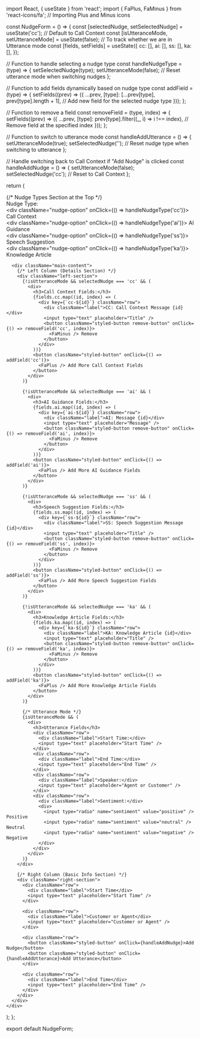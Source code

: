 import React, { useState } from 'react';
import { FaPlus, FaMinus } from 'react-icons/fa'; // Importing Plus and Minus icons

const NudgeForm = () => {
  const [selectedNudge, setSelectedNudge] = useState('cc'); // Default to Call Context
  const [isUtteranceMode, setUtteranceMode] = useState(false); // To track whether we are in Utterance mode
  const [fields, setFields] = useState({
    cc: [],
    ai: [],
    ss: [],
    ka: [],
  });

  // Function to handle selecting a nudge type
  const handleNudgeType = (type) => {
    setSelectedNudge(type);
    setUtteranceMode(false); // Reset utterance mode when switching nudges
  };

  // Function to add fields dynamically based on nudge type
  const addField = (type) => {
    setFields((prev) => ({
      ...prev,
      [type]: [...prev[type], prev[type].length + 1], // Add new field for the selected nudge type
    }));
  };

  // Function to remove a field
  const removeField = (type, index) => {
    setFields((prev) => ({
      ...prev,
      [type]: prev[type].filter((_, i) => i !== index), // Remove field at the specified index
    }));
  };

  // Function to switch to utterance mode
  const handleAddUtterance = () => {
    setUtteranceMode(true);
    setSelectedNudge(''); // Reset nudge type when switching to utterance
  };

  // Handle switching back to Call Context if "Add Nudge" is clicked
  const handleAddNudge = () => {
    setUtteranceMode(false);
    setSelectedNudge('cc'); // Reset to Call Context
  };

  return (
    <div className="nudge-layout">
      {/* Nudge Types Section at the Top */}
      <div className="nudge-types">
        <div>Nudge Type:</div>
        <div className="nudge-options">
          <div className="nudge-option" onClick={() => handleNudgeType('cc')}>
            <span>Call Context</span>
          </div>
          <div className="nudge-option" onClick={() => handleNudgeType('ai')}>
           <span>AI Guidance</span>
          </div>
          <div className="nudge-option" onClick={() => handleNudgeType('ss')}>
           <span>Speech Suggestion</span>
          </div>
          <div className="nudge-option" onClick={() => handleNudgeType('ka')}>
            <span>Knowledge Article</span>
          </div>
        </div>
      </div>

      <div className="main-content">
        {/* Left Column (Details Section) */}
        <div className="left-section">
          {!isUtteranceMode && selectedNudge === 'cc' && (
            <div>
              <h3>Call Context Fields:</h3>
              {fields.cc.map((id, index) => (
                <div key={`cc-${id}`} className="row">
                  <div className="label">CC: Call Context Message {id}</div>
                  <input type="text" placeholder="Title" />
                  <button className="styled-button remove-button" onClick={() => removeField('cc', index)}>
                    <FaMinus /> Remove
                  </button>
                </div>
              ))}
              <button className="styled-button" onClick={() => addField('cc')}>
                <FaPlus /> Add More Call Context Fields
              </button>
            </div>
          )}

          {!isUtteranceMode && selectedNudge === 'ai' && (
            <div>
              <h3>AI Guidance Fields:</h3>
              {fields.ai.map((id, index) => (
                <div key={`ai-${id}`} className="row">
                  <div className="label">AI: Message {id}</div>
                  <input type="text" placeholder="Message" />
                  <button className="styled-button remove-button" onClick={() => removeField('ai', index)}>
                    <FaMinus /> Remove
                  </button>
                </div>
              ))}
              <button className="styled-button" onClick={() => addField('ai')}>
                <FaPlus /> Add More AI Guidance Fields
              </button>
            </div>
          )}

          {!isUtteranceMode && selectedNudge === 'ss' && (
            <div>
              <h3>Speech Suggestion Fields:</h3>
              {fields.ss.map((id, index) => (
                <div key={`ss-${id}`} className="row">
                  <div className="label">SS: Speech Suggestion Message {id}</div>
                  <input type="text" placeholder="Title" />
                  <button className="styled-button remove-button" onClick={() => removeField('ss', index)}>
                    <FaMinus /> Remove
                  </button>
                </div>
              ))}
              <button className="styled-button" onClick={() => addField('ss')}>
                <FaPlus /> Add More Speech Suggestion Fields
              </button>
            </div>
          )}

          {!isUtteranceMode && selectedNudge === 'ka' && (
            <div>
              <h3>Knowledge Article Fields:</h3>
              {fields.ka.map((id, index) => (
                <div key={`ka-${id}`} className="row">
                  <div className="label">KA: Knowledge Article {id}</div>
                  <input type="text" placeholder="Title" />
                  <button className="styled-button remove-button" onClick={() => removeField('ka', index)}>
                    <FaMinus /> Remove
                  </button>
                </div>
              ))}
              <button className="styled-button" onClick={() => addField('ka')}>
                <FaPlus /> Add More Knowledge Article Fields
              </button>
            </div>
          )}

          {/* Utterance Mode */}
          {isUtteranceMode && (
            <div>
              <h3>Utterance Fields</h3>
              <div className="row">
                <div className="label">Start Time:</div>
                <input type="text" placeholder="Start Time" />
              </div>
              <div className="row">
                <div className="label">End Time:</div>
                <input type="text" placeholder="End Time" />
              </div>
              <div className="row">
                <div className="label">Speaker:</div>
                <input type="text" placeholder="Agent or Customer" />
              </div>
              <div className="row">
                <div className="label">Sentiment:</div>
                <div>
                  <input type="radio" name="sentiment" value="positive" /> Positive
                  <input type="radio" name="sentiment" value="neutral" /> Neutral
                  <input type="radio" name="sentiment" value="negative" /> Negative
                </div>
              </div>
            </div>
          )}
        </div>

        {/* Right Column (Basic Info Section) */}
        <div className="right-section">
          <div className="row">
            <div className="label">Start Time</div>
            <input type="text" placeholder="Start Time" />
          </div>

          <div className="row">
            <div className="label">Customer or Agent</div>
            <input type="text" placeholder="Customer or Agent" />
          </div>

          <div className="row">
            <button className="styled-button" onClick={handleAddNudge}>Add Nudge</button>
            <button className="styled-button" onClick={handleAddUtterance}>Add Utterance</button>
          </div>

          <div className="row">
            <div className="label">End Time</div>
            <input type="text" placeholder="End Time" />
          </div>
        </div>
      </div>
    </div>
  );
};

export default NudgeForm;
